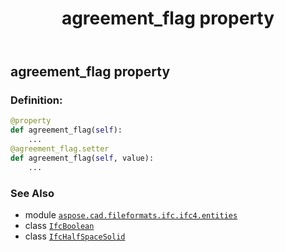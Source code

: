 ﻿---
title: agreement_flag property
second_title: Aspose.CAD for Python via .NET API References
description: 
type: docs
weight: 30
url: /python-net/aspose.cad.fileformats.ifc.ifc4.entities/ifchalfspacesolid/agreement_flag/
is_root: false
---

## agreement_flag property

### Definition:
```python
@property
def agreement_flag(self):
    ...
@agreement_flag.setter
def agreement_flag(self, value):
    ...
```

### See Also
* module [`aspose.cad.fileformats.ifc.ifc4.entities`](../../)
* class [`IfcBoolean`](/cad/python-net/aspose.cad.fileformats.ifc.ifc4.types/ifcboolean)
* class [`IfcHalfSpaceSolid`](/cad/python-net/aspose.cad.fileformats.ifc.ifc4.entities/ifchalfspacesolid)
